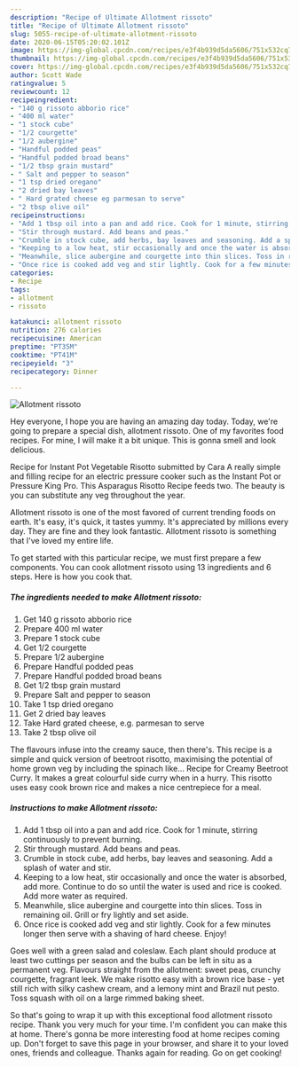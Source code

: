 ```yaml
---
description: "Recipe of Ultimate Allotment rissoto"
title: "Recipe of Ultimate Allotment rissoto"
slug: 5055-recipe-of-ultimate-allotment-rissoto
date: 2020-06-15T05:20:02.101Z
image: https://img-global.cpcdn.com/recipes/e3f4b939d5da5606/751x532cq70/allotment-rissoto-recipe-main-photo.jpg
thumbnail: https://img-global.cpcdn.com/recipes/e3f4b939d5da5606/751x532cq70/allotment-rissoto-recipe-main-photo.jpg
cover: https://img-global.cpcdn.com/recipes/e3f4b939d5da5606/751x532cq70/allotment-rissoto-recipe-main-photo.jpg
author: Scott Wade
ratingvalue: 5
reviewcount: 12
recipeingredient:
- "140 g rissoto abborio rice"
- "400 ml water"
- "1 stock cube"
- "1/2 courgette"
- "1/2 aubergine"
- "Handful podded peas"
- "Handful podded broad beans"
- "1/2 tbsp grain mustard"
- " Salt and pepper to season"
- "1 tsp dried oregano"
- "2 dried bay leaves"
- " Hard grated cheese eg parmesan to serve"
- "2 tbsp olive oil"
recipeinstructions:
- "Add 1 tbsp oil into a pan and add rice. Cook for 1 minute, stirring continuously to prevent burning."
- "Stir through mustard. Add beans and peas."
- "Crumble in stock cube, add herbs, bay leaves and seasoning. Add a splash of water and stir."
- "Keeping to a low heat, stir occasionally and once the water is absorbed, add more. Continue to do so until the water is used and rice is cooked. Add more water as required."
- "Meanwhile, slice aubergine and courgette into thin slices. Toss in remaining oil. Grill or fry lightly and set aside."
- "Once rice is cooked add veg and stir lightly. Cook for a few minutes longer then serve with a shaving of hard cheese. Enjoy!"
categories:
- Recipe
tags:
- allotment
- rissoto

katakunci: allotment rissoto 
nutrition: 276 calories
recipecuisine: American
preptime: "PT35M"
cooktime: "PT41M"
recipeyield: "3"
recipecategory: Dinner

---
```



![Allotment rissoto](https://img-global.cpcdn.com/recipes/e3f4b939d5da5606/751x532cq70/allotment-rissoto-recipe-main-photo.jpg)

Hey everyone, I hope you are having an amazing day today. Today, we're going to prepare a special dish, allotment rissoto. One of my favorites food recipes. For mine, I will make it a bit unique. This is gonna smell and look delicious.

Recipe for Instant Pot Vegetable Risotto submitted by Cara A really simple and filling recipe for an electric pressure cooker such as the Instant Pot or Pressure King Pro. This Asparagus Risotto Recipe feeds two. The beauty is you can substitute any veg throughout the year.

Allotment rissoto is one of the most favored of current trending foods on earth. It's easy, it's quick, it tastes yummy. It's appreciated by millions every day. They are fine and they look fantastic. Allotment rissoto is something that I've loved my entire life.


To get started with this particular recipe, we must first prepare a few components. You can cook allotment rissoto using 13 ingredients and 6 steps. Here is how you cook that.

<!--inarticleads1-->

##### The ingredients needed to make Allotment rissoto:

1. Get 140 g rissoto abborio rice
1. Prepare 400 ml water
1. Prepare 1 stock cube
1. Get 1/2 courgette
1. Prepare 1/2 aubergine
1. Prepare Handful podded peas
1. Prepare Handful podded broad beans
1. Get 1/2 tbsp grain mustard
1. Prepare  Salt and pepper to season
1. Take 1 tsp dried oregano
1. Get 2 dried bay leaves
1. Take  Hard grated cheese, e.g. parmesan to serve
1. Take 2 tbsp olive oil


The flavours infuse into the creamy sauce, then there&#39;s. This recipe is a simple and quick version of beetroot risotto, maximising the potential of home grown veg by including the spinach like… Recipe for Creamy Beetroot Curry. It makes a great colourful side curry when in a hurry. This risotto uses easy cook brown rice and makes a nice centrepiece for a meal. 

<!--inarticleads2-->

##### Instructions to make Allotment rissoto:

1. Add 1 tbsp oil into a pan and add rice. Cook for 1 minute, stirring continuously to prevent burning.
1. Stir through mustard. Add beans and peas.
1. Crumble in stock cube, add herbs, bay leaves and seasoning. Add a splash of water and stir.
1. Keeping to a low heat, stir occasionally and once the water is absorbed, add more. Continue to do so until the water is used and rice is cooked. Add more water as required.
1. Meanwhile, slice aubergine and courgette into thin slices. Toss in remaining oil. Grill or fry lightly and set aside.
1. Once rice is cooked add veg and stir lightly. Cook for a few minutes longer then serve with a shaving of hard cheese. Enjoy!


Goes well with a green salad and coleslaw. Each plant should produce at least two cuttings per season and the bulbs can be left in situ as a permanent veg. Flavours straight from the allotment: sweet peas, crunchy courgette, fragrant leek. We make risotto easy with a brown rice base - yet still rich with silky cashew cream, and a lemony mint and Brazil nut pesto. Toss squash with oil on a large rimmed baking sheet. 

So that's going to wrap it up with this exceptional food allotment rissoto recipe. Thank you very much for your time. I'm confident you can make this at home. There's gonna be more interesting food at home recipes coming up. Don't forget to save this page in your browser, and share it to your loved ones, friends and colleague. Thanks again for reading. Go on get cooking!
